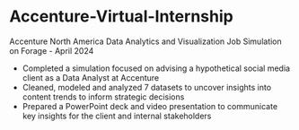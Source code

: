 # Accenture-Virtual-Internship

Accenture North America Data Analytics and Visualization Job Simulation on Forage - April 2024

- Completed a simulation focused on advising a hypothetical social media client as a Data Analyst at Accenture
- Cleaned, modeled and analyzed 7 datasets to uncover insights into content trends to inform strategic decisions
- Prepared a PowerPoint deck and video presentation to communicate key insights for the client and internal stakeholders
